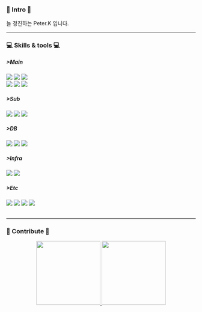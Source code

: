 ### 👋 Intro 👋
늘 정진하는 Peter.K 입니다.

---
### 💻 Skills & tools 💻
##### >Main
<div>
  <img src="https://img.shields.io/badge/Typescript-%233178C6.svg?style=flat&logo=Typescript&logoColor=white">
  <img src="https://img.shields.io/badge/Nestjs-%23E0234E.svg?style=flat&logo=Nestjs&logoColor=white">
  <img src="https://img.shields.io/badge/TypeORM-%23FE0803.svg?style=flat&logo=TypeORM&logoColor=white">
</div>
<div>
  <img src="https://img.shields.io/badge/java-%23ED8B00.svg?style=flat&logo=java&logoColor=white">
  <img src="https://img.shields.io/badge/Spring%20Boot-6DB33F?style=flat&logo=Spring%20Boot&logoColor=white">
  <img src="https://img.shields.io/badge/Mybatis-E6CBA8?style=flat">
</div>

##### >Sub
<div>
  <img src="https://img.shields.io/badge/html5-E34F26?style=flat&logo=html5&logoColor=white">
  <img src="https://img.shields.io/badge/css3-%231572B6.svg?style=flat&logo=css3&logoColor=white">
  <img src="https://img.shields.io/badge/JavaScript-F7DF1E?style=flat&logo=JavaScript&logoColor=white">
</div>

##### >DB
<div>
  <img src="https://img.shields.io/badge/MariaDB-003545?style=flat&logo=MariaDB&logoColor=white">
  <img src="https://img.shields.io/badge/MySQL-4479A1?style=flat&logo=MySQL&logoColor=white">
  <img src="https://img.shields.io/badge/PostgreSQL-%234169E1?style=flat&logo=PostgreSQL&logoColor=white">
</div>

##### >Infra
<div>
  <img src="https://img.shields.io/badge/Amazon%20EC2-FE7A16.svg?style=flat&logo=Amazon%20EC2&logoColor=white">
  <img src="https://img.shields.io/badge/Amazon%20S3-FE7A16.svg?style=flat&logo=Amazon%20S3&logoColor=white">
</div>

##### >Etc
<div>
  <img src="https://img.shields.io/badge/Git-F05032?style=flat&logo=Git&logoColor=white">
  <img src="https://img.shields.io/badge/GitHub-181717?style=flat&logo=GitHub&logoColor=white">
  <img src="https://img.shields.io/badge/IntelliJ%20IDEA-2146C7?style=flat&logo=IntelliJ%20IDEA&logoColor=white">
  <img src="https://img.shields.io/badge/DataGrip-%23000000?style=flat&logo=DataGrip&logoColor=white">
</div>
<Br>


---
### 📝 Contribute 📝
<div align="center">
  <a href="https://github.com/supra1nova/supra1nova#readme">
    <img src="https://github-readme-stats-sigma-five.vercel.app/api?username=supra1nova&show_icons=true&theme=dracula" height="170px />
  </a>
  <a href="https://github.com/supra1nova/supra1nova#readme">
    <img src="https://github-readme-stats-sigma-five.vercel.app/api/top-langs/?username=supra1nova&hide=css&exclude_repo=elice_second_project,elice-bucks&layout=compact" height="170px">
  </a>
</div>


<!--
**supra1nova/supra1nova** is a ✨ _special_ ✨ repository because its `README.md` (this file) appears on your GitHub profile.

Here are some ideas to get you started:
👋
- 🔭 I’m currently working on ...
- 🌱 I’m currently learning ...
- 👯 I’m looking to collaborate on ...
- 🤔 I’m looking for help with ...
- 💬 Ask me about ...
- 📫 How to reach me: ...
- 😄 Pronouns: ...
- ⚡ Fun fact: ...
-->
